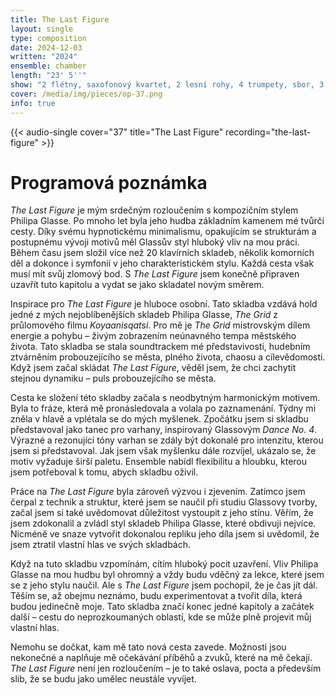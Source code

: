 ```yaml
---
title: The Last Figure
layout: single
type: composition
date: 2024-12-03
written: "2024"
ensemble: chamber
length: "23' 5''"
show: "2 flétny, saxofonový kvartet, 2 lesní rohy, 4 trumpety, sbor, 3 klávesy"
cover: /media/img/pieces/op-37.png
info: true
---
```


{{< audio-single cover="37" title="The Last Figure" recording="the-last-figure" >}}

# Programová poznámka

*The Last Figure* je mým srdečným rozloučením s kompozičním stylem Philipa Glasse. Po mnoho let byla jeho hudba základním kamenem mé tvůrčí cesty. Díky svému hypnotickému minimalismu, opakujícím se strukturám a postupnému vývoji motivů měl Glassův styl hluboký vliv na mou práci. Během času jsem složil více než 20 klavírních skladeb, několik komorních děl a dokonce i symfonii v jeho charakteristickém stylu. Každá cesta však musí mít svůj zlomový bod. S *The Last Figure* jsem konečně připraven uzavřít tuto kapitolu a vydat se jako skladatel novým směrem.

Inspirace pro *The Last Figure* je hluboce osobní. Tato skladba vzdává hold jedné z mých nejoblíbenějších skladeb Philipa Glasse, *The Grid* z průlomového filmu *Koyaanisqatsi*. Pro mě je *The Grid* mistrovským dílem energie a pohybu – živým zobrazením neúnavného tempa městského života. Tato skladba se stala soundtrackem mé představivosti, hudebním ztvárněním probouzejícího se města, plného života, chaosu a cílevědomosti. Když jsem začal skládat *The Last Figure*, věděl jsem, že chci zachytit stejnou dynamiku – puls probouzejícího se města.

Cesta ke složení této skladby začala s neodbytným harmonickým motivem. Byla to fráze, která mě pronásledovala a volala po zaznamenání. Týdny mi zněla v hlavě a vplétala se do mých myšlenek. Zpočátku jsem si skladbu představoval jako tanec pro varhany, inspirovaný Glassovým *Dance No. 4*. Výrazné a rezonující tóny varhan se zdály být dokonalé pro intenzitu, kterou jsem si představoval. Jak jsem však myšlenku dále rozvíjel, ukázalo se, že motiv vyžaduje širší paletu. Ensemble nabídl flexibilitu a hloubku, kterou jsem potřeboval k tomu, abych skladbu oživil.

Práce na *The Last Figure* byla zároveň výzvou i zjevením. Zatímco jsem čerpal z technik a struktur, které jsem se naučil při studiu Glassovy tvorby, začal jsem si také uvědomovat důležitost vystoupit z jeho stínu. Věřím, že jsem zdokonalil a zvládl styl skladeb Philipa Glasse, které obdivuji nejvíce. Nicméně ve snaze vytvořit dokonalou repliku jeho díla jsem si uvědomil, že jsem ztratil vlastní hlas ve svých skladbách.

Když na tuto skladbu vzpomínám, cítím hluboký pocit uzavření. Vliv Philipa Glasse na mou hudbu byl ohromný a vždy budu vděčný za lekce, které jsem se z jeho stylu naučil. Ale s *The Last Figure* jsem pochopil, že je čas jít dál. Těším se, až obejmu neznámo, budu experimentovat a tvořit díla, která budou jedinečně moje. Tato skladba značí konec jedné kapitoly a začátek další – cestu do neprozkoumaných oblastí, kde se může plně projevit můj vlastní hlas.

Nemohu se dočkat, kam mě tato nová cesta zavede. Možnosti jsou nekonečné a naplňuje mě očekávání příběhů a zvuků, které na mě čekají. *The Last Figure* není jen rozloučením – je to také oslava, pocta a především slib, že se budu jako umělec neustále vyvíjet.